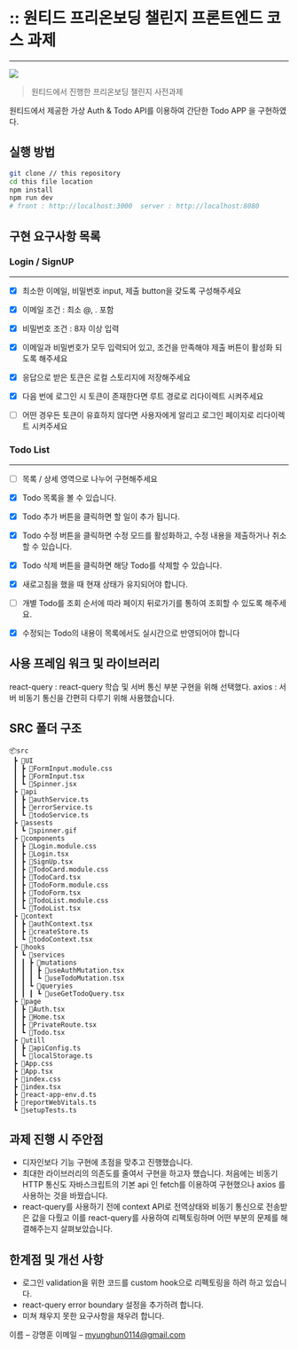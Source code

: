 # :: 원티드 프리온보딩 챌린지 프론트엔드 코스 과제 
---


<img src="https://img.shields.io/badge/React-61DAFB?style=plastic&&logo=React&logoColor=white"/>

>  원티드에서 진행한 프리온보딩 챌린지 사전과제 

원티드에서 제공한 가상 Auth & Todo API를 이용하여 간단한 Todo APP 을 구현하였다. 

## 실행 방법

```sh
git clone // this repository
cd this file location
npm install 
npm run dev 
# front : http://localhost:3000  server : http://localhost:8080
```
## 구현 요구사항 목록

### Login / SignUP
---

- [x] 최소한 이메일, 비밀번호 input, 제출 button을 갖도록 구성해주세요
- [x] 이메일 조건 : 최소 @, . 포함
- [x] 비밀번호 조건 : 8자 이상 입력
- [x] 이메일과 비밀번호가 모두 입력되어 있고, 조건을 만족해야 제출 버튼이 활성화 되도록 해주세요
- [x] 응답으로 받은 토큰은 로컬 스토리지에 저장해주세요
- [x] 다음 번에 로그인 시 토큰이 존재한다면 루트 경로로 리다이렉트 시켜주세요
- [ ] 어떤 경우든 토큰이 유효하지 않다면 사용자에게 알리고 로그인 페이지로 리다이렉트 시켜주세요
 
 
 ### Todo List
---

- [ ] 목록 / 상세 영역으로 나누어 구현해주세요
- [x] Todo 목록을 볼 수 있습니다.
- [x] Todo 추가 버튼을 클릭하면 할 일이 추가 됩니다.
- [x] Todo 수정 버튼을 클릭하면 수정 모드를 활성화하고, 수정 내용을 제출하거나 취소할 수 있습니다.
- [x] Todo 삭제 버튼을 클릭하면 해당 Todo를 삭제할 수 있습니다.
- [x] 새로고침을 했을 때 현재 상태가 유지되어야 합니다.
- [ ] 개별 Todo를 조회 순서에 따라 페이지 뒤로가기를 통하여 조회할 수 있도록 해주세요.
- [x] 수정되는 Todo의 내용이 목록에서도 실시간으로 반영되어야 합니다


## 사용 프레임 워크 및 라이브러리

react-query  :  react-query 학습 및 서버 통신 부분 구현을 위해 선택했다.
axios : 서버 비동기 통신을 간편히 다루기 위해 사용했습니다. 

## SRC 폴더 구조

```
📦src
 ┣ 📂UI
 ┃ ┣ 📜FormInput.module.css
 ┃ ┣ 📜FormInput.tsx
 ┃ ┗ 📜Spinner.jsx
 ┣ 📂api
 ┃ ┣ 📜authService.ts
 ┃ ┣ 📜errorService.ts
 ┃ ┗ 📜todoService.ts
 ┣ 📂assests
 ┃ ┗ 📜spinner.gif
 ┣ 📂components
 ┃ ┣ 📜Login.module.css
 ┃ ┣ 📜Login.tsx
 ┃ ┣ 📜SignUp.tsx
 ┃ ┣ 📜TodoCard.module.css
 ┃ ┣ 📜TodoCard.tsx
 ┃ ┣ 📜TodoForm.module.css
 ┃ ┣ 📜TodoForm.tsx
 ┃ ┣ 📜TodoList.module.css
 ┃ ┗ 📜TodoList.tsx
 ┣ 📂context
 ┃ ┣ 📜authContext.tsx
 ┃ ┣ 📜createStore.ts
 ┃ ┗ 📜todoContext.tsx
 ┣ 📂hooks
 ┃ ┗ 📂services
 ┃ ┃ ┣ 📂mutations
 ┃ ┃ ┃ ┣ 📜useAuthMutation.tsx
 ┃ ┃ ┃ ┗ 📜useTodoMutation.tsx
 ┃ ┃ ┗ 📂queryies
 ┃ ┃ ┃ ┗ 📜useGetTodoQuery.tsx
 ┣ 📂page
 ┃ ┣ 📜Auth.tsx
 ┃ ┣ 📜Home.tsx
 ┃ ┣ 📜PrivateRoute.tsx
 ┃ ┗ 📜Todo.tsx
 ┣ 📂utill
 ┃ ┣ 📜apiConfig.ts
 ┃ ┗ 📜localStorage.ts
 ┣ 📜App.css
 ┣ 📜App.tsx
 ┣ 📜index.css
 ┣ 📜index.tsx
 ┣ 📜react-app-env.d.ts
 ┣ 📜reportWebVitals.ts
 ┗ 📜setupTests.ts
```


 
## 과제 진행 시 주안점 

 - 디자인보다 기능 구현에 초점을 맞추고 진행했습니다.
 - 최대한 라이브러리의 의존도를 줄여서 구현을 하고자 했습니다. 처음에는 비동기 HTTP 통신도 자바스크립트의 기본 api 인 fetch를 이용하여 구현했으나 axios 를 사용하는 것을 바꿨습니다.
 - react-query를 사용하기 전에 context API로 전역상태와 비동기 통신으로 전송받은 값을 다뤘고 이를 react-query를 사용하여 리펙토링하며 어떤 부분의 문제를 해결해주는지 살펴보았습니다. 

## 한계점 및 개선 사항 

- 로그인 validation을 위한 코드를 custom hook으로 리펙토링을 하려 하고 있습니다.  
- react-query error boundary 설정을 추가하려 합니다.
- 미쳐 채우지 못한 요구사항을 채우려 합니다.

이름 – 강명훈 
이메일 – myunghun0114@gmail.com


